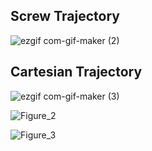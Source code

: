 ## Screw Trajectory

![ezgif com-gif-maker (2)](https://user-images.githubusercontent.com/53217819/212628022-4c2596d6-a6a1-4870-8e80-2a70a436f47e.gif)

## Cartesian Trajectory

![ezgif com-gif-maker (3)](https://user-images.githubusercontent.com/53217819/212628013-f6715953-8138-44fb-b5c5-5e6ac9d4358c.gif)

![Figure_2](https://user-images.githubusercontent.com/53217819/212649657-39911a16-3747-4c6a-b658-d6338605345a.svg)

![Figure_3](https://user-images.githubusercontent.com/53217819/212649651-4393b073-8c64-446f-8d32-12b5d11e66f8.svg)
